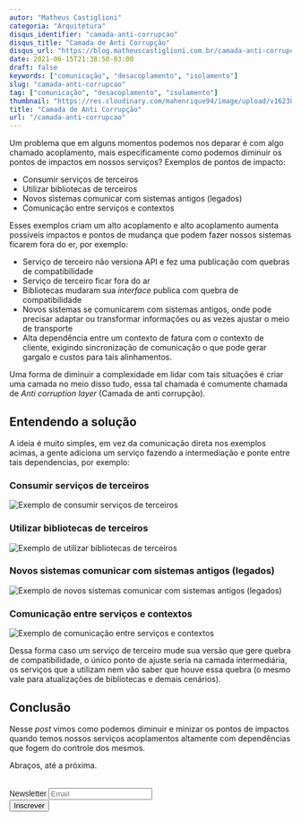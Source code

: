 ```yaml
---
autor: "Matheus Castiglioni"
categoria: "Arquitetura"
disqus_identifier: "camada-anti-corrupcao"
disqus_title: "Camada de Anti Corrupção"
disqus_url: "https://blog.matheuscastiglioni.com.br/camada-anti-corrupcao"
date: 2021-06-15T21:38:50-03:00
draft: false
keywords: ["comunicação", "desacoplamento", "isolamento"]
slug: "camada-anti-corrupcao"
tag: ["comunicação", "desacoplamento", "isolamento"]
thumbnail: "https://res.cloudinary.com/mahenrique94/image/upload/v1623804525/4062589_1_ledpal.jpg"
title: "Camada de Anti Corrupção"
url: "/camada-anti-corrupcao"
---
```


Um problema que em alguns momentos podemos nos deparar é com algo chamado acoplamento, mais especificamente como podemos diminuir os pontos de impactos em nossos serviços? Exemplos de pontos de impacto:

- Consumir serviços de terceiros
- Utilizar bibliotecas de terceiros
- Novos sistemas comunicar com sistemas antigos (legados)
- Comunicação entre serviços e contextos

Esses exemplos criam um alto acoplamento e alto acoplamento aumenta possíveis impactos e pontos de mudança que podem fazer nossos sistemas ficarem fora do er, por exemplo:

- Serviço de terceiro não versiona API e fez uma publicação com quebras de compatibilidade
- Serviço de terceiro ficar fora do ar
- Bibliotecas mudaram sua _interface_ publica com quebra de compatibilidade
- Novos sistemas se comunicarem com sistemas antigos, onde pode precisar adaptar ou transformar informações ou as vezes ajustar o meio de transporte
- Alta dependência entre um contexto de fatura com o contexto de cliente, exigindo sincronização de comunicação o que pode gerar gargalo e custos para tais alinhamentos.

Uma forma de diminuir a complexidade em lidar com tais situações é criar uma camada no meio disso tudo, essa tal chamada é comumente chamada de _Anti corruption layer_ (Camada de anti corrupção).

## Entendendo a solução

A ideia é muito simples, em vez da comunicação direta nos exemplos acimas, a gente adiciona um serviço fazendo a intermediação e ponte entre tais dependencias, por exemplo:

### Consumir serviços de terceiros
![Exemplo de consumir serviços de terceiros](https://res.cloudinary.com/mahenrique94/image/upload/v1623805471/1_u70i6x.png)

### Utilizar bibliotecas de terceiros
![Exemplo de utilizar bibliotecas de terceiros](https://res.cloudinary.com/mahenrique94/image/upload/v1623805471/2_wsligz.png)

### Novos sistemas comunicar com sistemas antigos (legados)
![Exemplo de novos sistemas comunicar com sistemas antigos (legados)](https://res.cloudinary.com/mahenrique94/image/upload/v1623805471/3_nluawq.png)

### Comunicação entre serviços e contextos
![Exemplo de comunicação entre serviços e contextos](https://res.cloudinary.com/mahenrique94/image/upload/v1623805471/4_n7wpa0.png)

Dessa forma caso um serviço de terceiro mude sua versão que gere quebra de compatibilidade, o único ponto de ajuste seria na camada intermediária, os serviços que a utilizam nem vão saber que houve essa quebra (o mesmo vale para atualizações de bibliotecas e demais cenários).

## Conclusão

Nesse _post_ vimos como podemos diminuir e minizar os pontos de impactos quando temos nossos serviços acoplamentos altamente com dependências que fogem do controle dos mesmos.

Abraços, até a próxima.

<!-- Begin Mailchimp Signup Form -->
<link href="//cdn-images.mailchimp.com/embedcode/horizontal-slim-10_7.css" rel="stylesheet" type="text/css">
<style type="text/css">
	#mc_embed_signup{clear:left; font:14px Helvetica,Arial,sans-serif; width:100%;margin-top: 2rem;}
</style>
<div id="mc_embed_signup">
<form action="https://matheuscastiglioni.us12.list-manage.com/subscribe/post?u=5a8a2e7202680f2d5098f12bc&amp;id=6ede898886" method="post" id="mc-embedded-subscribe-form" name="mc-embedded-subscribe-form" class="validate" target="_blank" novalidate>
    <div id="mc_embed_signup_scroll">
	<label for="mce-EMAIL">Newsletter</label>
	<input type="email" value="" name="EMAIL" class="email" id="mce-EMAIL" placeholder="Email" required>
    <div style="position: absolute; left: -5000px;" aria-hidden="true"><input type="text" name="b_5a8a2e7202680f2d5098f12bc_6ede898886" tabindex="-1" value=""></div>
    <div class="clear"><input type="submit" value="Inscrever" name="subscribe" id="mc-embedded-subscribe" class="button"></div></div>
</form>
</div>
<!--End mc_embed_signup-->
